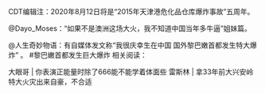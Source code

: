 CDT编辑注：2020年8月12日将是“2015年天津港危化品仓库爆炸事故”五周年。

@Dayo_Moses：“如果不是澳洲这场大火，我不知道中国当年多牛逼”姐妹篇。

@人生奇妙物语：有自媒体发文称“我很庆幸生在中国 国外黎巴嫩首都发生特大爆炸” 。 #黎巴嫩首都发生巨大爆炸 相关阅读：

大眼哥 | 你表演正能量时除了666能不能学着体面些 雷斯林 | 拿33年前大兴安岭特大火灾出来自豪，不合适 
